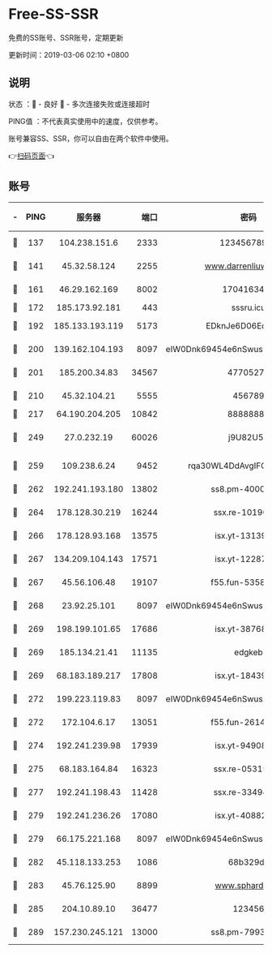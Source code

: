 # Free-SS-SSR

免费的SS账号、SSR账号，定期更新

更新时间：2019-03-06 02:10 +0800

## 说明

状态     ：🙂 - 良好 🙁 - 多次连接失败或连接超时

PING值   ：不代表真实使用中的速度，仅供参考。

账号兼容SS、SSR，你可以自由在两个软件中使用。

👉[扫码页面](https://liesauer.github.io/free-ss-ssr.github.io/)👈

## 账号

|-|PING|服务器|端口|密码|加密方式|区域|
|:----:|:----:|:-----:|-----:|:----:|:----:|:----:|
|🙂|137|104.238.151.6|2333|12345678900|aes-256-cfb|JP|
|🙂|141|45.32.58.124|2255|www.darrenliuwei.com|aes-256-cfb|JP|
|🙂|161|46.29.162.169|8002|1704163453|aes-256-cfb|RU|
|🙂|172|185.173.92.181|443|sssru.icu|rc4-md5|RU|
|🙂|192|185.133.193.119|5173|EDknJe6D06EoWDaw|aes-256-cfb|US|
|🙂|200|139.162.104.193|8097|eIW0Dnk69454e6nSwuspv9DmS201tQ0D|aes-256-cfb|JP|
|🙂|201|185.200.34.83|34567|47705279|aes-256-cfb|US|
|🙂|210|45.32.104.21|5555|456789|aes-256-cfb|SG|
|🙂|217|64.190.204.205|10842|88888888|rc4-md5|US|
|🙂|249|27.0.232.19|60026|j9U82U53|xchacha20-ietf-poly1305|HK|
|🙂|259|109.238.6.24|9452|rqa30WL4DdAvgIFG6Fs3znzTa|aes-256-cfb|FR|
|🙂|262|192.241.193.180|13802|ss8.pm-40001184|aes-256-cfb|US|
|🙂|264|178.128.30.219|16244|ssx.re-10190276|aes-256-cfb|SG|
|🙂|266|178.128.93.168|13575|isx.yt-13139523|aes-256-cfb|SG|
|🙂|267|134.209.104.143|17571|isx.yt-12287887|aes-256-cfb|SG|
|🙂|267|45.56.106.48|19107|f55.fun-53586818|aes-256-cfb|US|
|🙂|268|23.92.25.101|8097|eIW0Dnk69454e6nSwuspv9DmS201tQ0D|aes-256-cfb|US|
|🙂|269|198.199.101.65|17686|isx.yt-38768454|aes-256-cfb|US|
|🙂|269|185.134.21.41|11135|edgkeb|aes-256-cfb|GB|
|🙂|269|68.183.189.217|17808|isx.yt-18439872|aes-256-cfb|SG|
|🙂|272|199.223.119.83|8097|eIW0Dnk69454e6nSwuspv9DmS201tQ0D|aes-256-cfb|US|
|🙂|272|172.104.6.17|13051|f55.fun-26146872|aes-256-cfb|US|
|🙂|274|192.241.239.98|17939|isx.yt-94908149|aes-256-cfb|US|
|🙂|275|68.183.164.84|16323|ssx.re-05315643|aes-256-cfb|US|
|🙂|277|192.241.198.43|11428|ssx.re-33494381|aes-256-cfb|US|
|🙂|279|192.241.236.26|17080|isx.yt-40882343|aes-256-cfb|US|
|🙂|279|66.175.221.168|8097|eIW0Dnk69454e6nSwuspv9DmS201tQ0D|aes-256-cfb|US|
|🙂|282|45.118.133.253|1086|68b329da|aes-256-cfb|SG|
|🙂|283|45.76.125.90|8899|www.sphard.com|aes-256-cfb|JP|
|🙂|285|204.10.89.10|36477|123456|aes-256-cfb|US|
|🙂|289|157.230.245.121|13000|ss8.pm-79933809|aes-256-cfb|SG|

